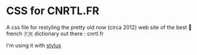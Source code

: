 # CSS for CNRTL.FR
A css file for restyling the pretty old now (circa 2012) web site of the best :muscle: french :fr: dictionary out there : cnrtl.fr

I'm using it with [stylus](https://github.com/openstyles/stylus) 